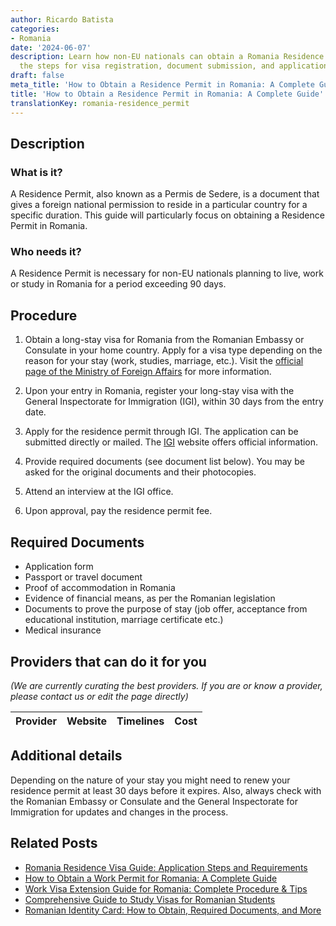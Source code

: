 ```yaml
---
author: Ricardo Batista
categories:
- Romania
date: '2024-06-07'
description: Learn how non-EU nationals can obtain a Romania Residence Permit. Follow
  the steps for visa registration, document submission, and application process.
draft: false
meta_title: 'How to Obtain a Residence Permit in Romania: A Complete Guide'
title: 'How to Obtain a Residence Permit in Romania: A Complete Guide'
translationKey: romania-residence_permit
---
```


## Description
### What is it?
A Residence Permit, also known as a Permis de Sedere, is a document that gives a foreign national permission to reside in a particular country for a specific duration. This guide will particularly focus on obtaining a Residence Permit in Romania.

### Who needs it?
A Residence Permit is necessary for non-EU nationals planning to live, work or study in Romania for a period exceeding 90 days.

## Procedure
1. Obtain a long-stay visa for Romania from the Romanian Embassy or Consulate in your home country. Apply for a visa type depending on the reason for your stay (work, studies, marriage, etc.). Visit the [official page of the Ministry of Foreign Affairs](http://www.mae.ro/en/node/2040) for more information.

2. Upon your entry in Romania, register your long-stay visa with the General Inspectorate for Immigration (IGI), within 30 days from the entry date.

3. Apply for the residence permit through IGI. The application can be submitted directly or mailed. The [IGI](http://igi.mai.gov.ro/d/66-permise-de-sedere) website offers official information.

4. Provide required documents (see document list below). You may be asked for the original documents and their photocopies.

5. Attend an interview at the IGI office. 

6. Upon approval, pay the residence permit fee.

## Required Documents
- Application form 
- Passport or travel document
- Proof of accommodation in Romania
- Evidence of financial means, as per the Romanian legislation
- Documents to prove the purpose of stay (job offer, acceptance from educational institution, marriage certificate etc.)
- Medical insurance

## Providers that can do it for you

_(We are currently curating the best providers. If you are or know a provider, please contact us or edit the page directly)_

| Provider        |     Website     |     Timelines    |       Cost      |
| :-------------: | :-------------: |  :-------------: | :-------------: |

## Additional details
Depending on the nature of your stay you might need to renew your residence permit at least 30 days before it expires. Also, always check with the Romanian Embassy or Consulate and the General Inspectorate for Immigration for updates and changes in the process.
## Related Posts

- [Romania Residence Visa Guide: Application Steps and Requirements](https://tramitit.com/guides/romania/residence_visa/)
- [How to Obtain a Work Permit for Romania: A Complete Guide](https://tramitit.com/guides/romania/work_permit_application_for_expats/)
- [Work Visa Extension Guide for Romania: Complete Procedure & Tips](https://tramitit.com/guides/romania/work_visa_extension/)
- [Comprehensive Guide to Study Visas for Romanian Students](https://tramitit.com/guides/romania/obtaining_study_visa/)
- [Romanian Identity Card: How to Obtain, Required Documents, and More](https://tramitit.com/guides/romania/identity_card/)